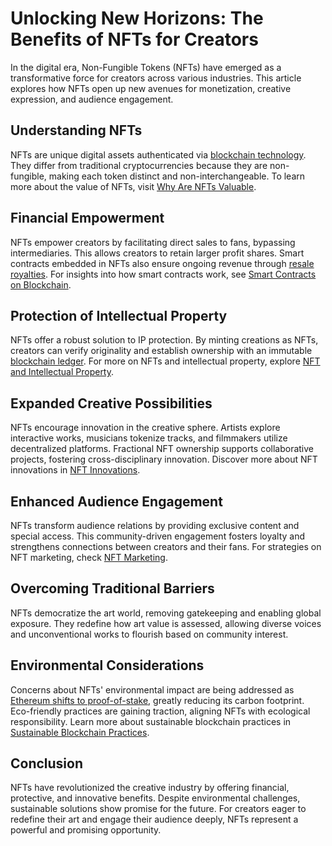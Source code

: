 # Unlocking New Horizons: The Benefits of NFTs for Creators

In the digital era, Non-Fungible Tokens (NFTs) have emerged as a transformative force for creators across various industries. This article explores how NFTs open up new avenues for monetization, creative expression, and audience engagement.

## Understanding NFTs

NFTs are unique digital assets authenticated via [blockchain technology](https://en.wikipedia.org/wiki/Blockchain). They differ from traditional cryptocurrencies because they are non-fungible, making each token distinct and non-interchangeable. To learn more about the value of NFTs, visit [Why Are NFTs Valuable](https://www.license-token.com/wiki/why-are-nf-ts-valuable).

## Financial Empowerment

NFTs empower creators by facilitating direct sales to fans, bypassing intermediaries. This allows creators to retain larger profit shares. Smart contracts embedded in NFTs also ensure ongoing revenue through [resale royalties](https://en.wikipedia.org/wiki/Non-fungible_token#Royalties). For insights into how smart contracts work, see [Smart Contracts on Blockchain](https://www.license-token.com/wiki/smart-contracts-on-blockchain).

## Protection of Intellectual Property

NFTs offer a robust solution to IP protection. By minting creations as NFTs, creators can verify originality and establish ownership with an immutable [blockchain ledger](https://en.wikipedia.org/wiki/Blockchain). For more on NFTs and intellectual property, explore [NFT and Intellectual Property](https://www.license-token.com/wiki/nft-and-intellectual-property).

## Expanded Creative Possibilities

NFTs encourage innovation in the creative sphere. Artists explore interactive works, musicians tokenize tracks, and filmmakers utilize decentralized platforms. Fractional NFT ownership supports collaborative projects, fostering cross-disciplinary innovation. Discover more about NFT innovations in [NFT Innovations](https://www.license-token.com/wiki/nft-innovations).

## Enhanced Audience Engagement

NFTs transform audience relations by providing exclusive content and special access. This community-driven engagement fosters loyalty and strengthens connections between creators and their fans. For strategies on NFT marketing, check [NFT Marketing](https://www.license-token.com/wiki/what-is-nft-marketing).

## Overcoming Traditional Barriers

NFTs democratize the art world, removing gatekeeping and enabling global exposure. They redefine how art value is assessed, allowing diverse voices and unconventional works to flourish based on community interest.

## Environmental Considerations

Concerns about NFTs' environmental impact are being addressed as [Ethereum shifts to proof-of-stake](https://ethereum.org/en/upgrades/merge/), greatly reducing its carbon footprint. Eco-friendly practices are gaining traction, aligning NFTs with ecological responsibility. Learn more about sustainable blockchain practices in [Sustainable Blockchain Practices](https://www.license-token.com/wiki/sustainable-blockchain-practices).

## Conclusion

NFTs have revolutionized the creative industry by offering financial, protective, and innovative benefits. Despite environmental challenges, sustainable solutions show promise for the future. For creators eager to redefine their art and engage their audience deeply, NFTs represent a powerful and promising opportunity.